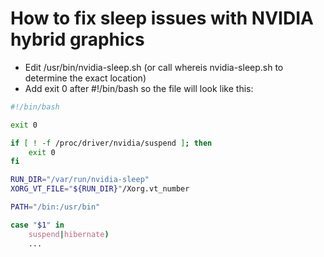 # How to fix sleep issues with NVIDIA hybrid graphics
* Edit /usr/bin/nvidia-sleep.sh (or call whereis nvidia-sleep.sh to determine the exact location)
* Add exit 0 after #!/bin/bash so the file will look like this:
```bash
#!/bin/bash

exit 0

if [ ! -f /proc/driver/nvidia/suspend ]; then
    exit 0
fi

RUN_DIR="/var/run/nvidia-sleep"
XORG_VT_FILE="${RUN_DIR}"/Xorg.vt_number

PATH="/bin:/usr/bin"

case "$1" in
    suspend|hibernate)
    ...
```